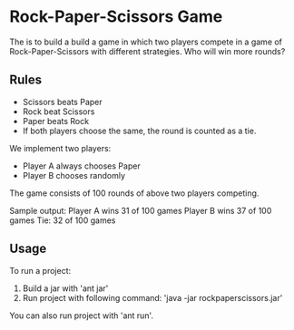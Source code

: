 # Rock-Paper-Scissors Game

The is to build a build a game in which two players compete in a game of Rock-Paper-Scissors
with different strategies. Who will win more rounds?

## Rules

- Scissors beats Paper
- Rock beat Scissors
- Paper beats Rock
- If both players choose the same, the round is counted as a tie.

We implement two players:
- Player A always chooses Paper
- Player B chooses randomly

The game consists of 100 rounds of above two players competing.

Sample output:
    Player A wins 31 of 100 games
    Player B wins 37 of 100 games
    Tie: 32 of 100 games

## Usage

To run a project:

1. Build a jar with 'ant jar'
2. Run project with following command: 'java -jar rockpaperscissors.jar'

You can also run project with 'ant run'.
